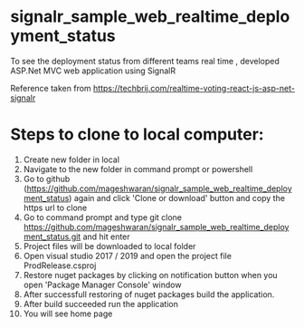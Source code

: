 # signalr_sample_web_realtime_deployment_status
To see the deployment status from different teams real time , developed ASP.Net MVC web application using SignalR

Reference taken from https://techbrij.com/realtime-voting-react-js-asp-net-signalr

# Steps to clone to local computer:

1. Create new folder in local
2. Navigate to the new folder in command prompt or powershell
3. Go to github (https://github.com/mageshwaran/signalr_sample_web_realtime_deployment_status) again and click 'Clone or download' button and copy the https url to clone
4. Go to command prompt and type git clone https://github.com/mageshwaran/signalr_sample_web_realtime_deployment_status.git and hit enter
5. Project files will be downloaded to local folder
6. Open visual studio 2017 / 2019 and open the project file ProdRelease.csproj
7. Restore nuget packages by clicking on notification button when you open 'Package Manager Console' window
8. After successfull restoring of nuget packages build the application.
9. After build succeeded run the application
10. You will see home page
